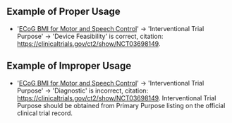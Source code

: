 ## Example of Proper Usage
* '[ECoG BMI for Motor and Speech Control](https://golden.com/wiki/ECoG_BMI_for_Motor_and_Speech_Control-39ZYX96)' → 'Interventional Trial Purpose' → 'Device Feasibility' is correct, citation: https://clinicaltrials.gov/ct2/show/NCT03698149. 

## Example of Improper Usage
* '[ECoG BMI for Motor and Speech Control](https://golden.com/wiki/ECoG_BMI_for_Motor_and_Speech_Control-39ZYX96)' → 'Interventional Trial Purpose' → 'Diagnostic' is incorrect, citation: https://clinicaltrials.gov/ct2/show/NCT03698149. Interventional Trial Purpose should be obtained from Primary Purpose listing on the official clinical trial record.
